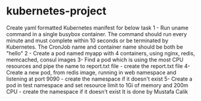 # kubernetes-project
Create yaml formatted Kubernetes manifest for below task
1 - Run uname command in a single busybox container. The command should run every minute and must complete within 10 seconds or be terminated by Kubernetes. The CronJob name and container name should be both be "hello"
2 - Create a pod named myapp with 4 containers, using nginx, redis, memcached, consul images
3- Find a pod which is using the most CPU resources and pipe the name to report.txt file 
    - create the report.txt file
4- Create a new pod, from redis image, running in web namespace and listening at port 9090
    - create the namespace if it doesn't exist
5- Create a pod in test namespace and set resource limit to 1Gi of memory and 200m CPU 
    - create the namespace if it doesn't exist
It is done by Mustafa Calik
